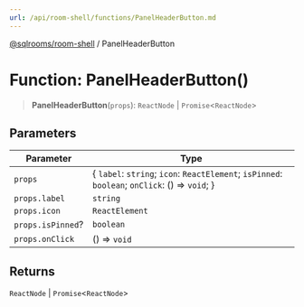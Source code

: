 ```yaml
---
url: /api/room-shell/functions/PanelHeaderButton.md
---
```

[@sqlrooms/room-shell](../index.md) / PanelHeaderButton

# Function: PanelHeaderButton()

> **PanelHeaderButton**(`props`): `ReactNode` | `Promise`<`ReactNode`>

## Parameters

| Parameter | Type |
| ------ | ------ |
| `props` | { `label`: `string`; `icon`: `ReactElement`; `isPinned`: `boolean`; `onClick`: () => `void`; } |
| `props.label` | `string` |
| `props.icon` | `ReactElement` |
| `props.isPinned`? | `boolean` |
| `props.onClick` | () => `void` |

## Returns

`ReactNode` | `Promise`<`ReactNode`>
